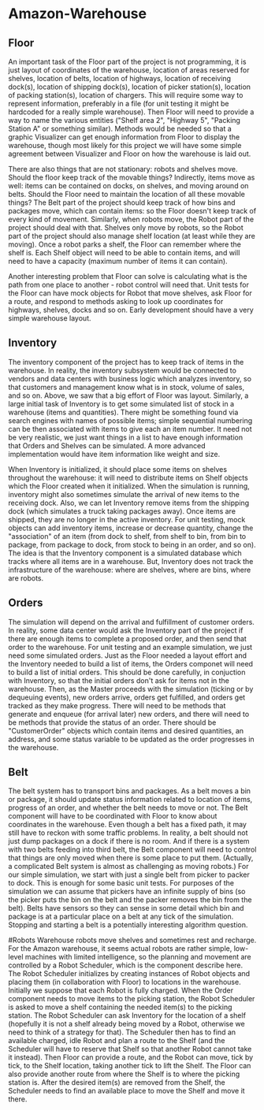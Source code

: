 # Amazon-Warehouse

## Floor
An important task of the Floor part of the project is not programming, it is just layout of coordinates of the warehouse, location of areas reserved for shelves, location of belts, location of highways, location of receiving dock(s), location of shipping dock(s), location of picker station(s), location of packing station(s), location of chargers. This will require some way to represent information, preferably in a file (for unit testing it might be hardcoded for a really simple warehouse). Then Floor will need to provide a way to name the various entities ("Shelf area 2", "Highway 5", "Packing Station A" or something similar). Methods would be needed so that a graphic Visualizer can get enough information from Floor to display the warehouse, though most likely for this project we will have some simple agreement between Visualizer and Floor on how the warehouse is laid out.

There are also things that are not stationary: robots and shelves move. Should the floor keep track of the movable things? Indirectly, items move as well: items can be contained on docks, on shelves, and moving around on belts. Should the Floor need to maintain the location of all these movable things? The Belt part of the project should keep track of how bins and packages move, which can contain items: so the Floor doesn't keep track of every kind of movement. Similarly, when robots move, the Robot part of the project should deal with that. Shelves only move by robots, so the Robot part of the project should also manage shelf location (at least while they are moving). Once a robot parks a shelf, the Floor can remember where the shelf is. Each Shelf object will need to be able to contain items, and will need to have a capacity (maximum number of items it can contain).

Another interesting problem that Floor can solve is calculating what is the path from one place to another - robot control will need that. Unit tests for the Floor can have mock objects for Robot that move shelves, ask Floor for a route, and respond to methods asking to look up coordinates for highways, shelves, docks and so on. Early development should have a very simple warehouse layout.

## Inventory
The inventory component of the project has to keep track of items in the warehouse. In reality, the inventory subsystem would be connected to vendors and data centers with business logic which analyzes inventory, so that customers and management know what is in stock, volume of sales, and so on. Above, we saw that a big effort of Floor was layout. Similarly, a large initial task of Inventory is to get some simulated list of stock in a warehouse (items and quantities). There might be something found via search engines with names of possible items; simple sequential numbering can be then associated with items to give each an item number. It need not be very realistic, we just want things in a list to have enough information that Orders and Shelves can be simulated. A more advanced implementation would have item information like weight and size.

When Inventory is initialized, it should place some items on shelves throughout the warehouse: it will need to distribute items on Shelf objects which the Floor created when it initialized. When the simulation is running, inventory might also sometimes simulate the arrival of new items to the receiving dock. Also, we can let Inventory remove items from the shipping dock (which simulates a truck taking packages away). Once items are shipped, they are no longer in the active inventory. For unit testing, mock objects can add inventory items, increase or decrease quantity, change the "association" of an item (from dock to shelf, from shelf to bin, from bin to package, from package to dock, from stock to being in an order, and so on). The idea is that the Inventory component is a simulated database which tracks where all items are in a warehouse. But, Inventory does not track the infrastructure of the warehouse: where are shelves, where are bins, where are robots.

## Orders
The simulation will depend on the arrival and fulfillment of customer orders. In reality, some data center would ask the Inventory part of the project if there are enough items to complete a proposed order, and then send that order to the warehouse. For unit testing and an example simulation, we just need some simulated orders. Just as the Floor needed a layout effort and the Inventory needed to build a list of items, the Orders componet will need to build a list of initial orders. This should be done carefully, in conjuction with Inventory, so that the initial orders don't ask for items not in the warehouse. Then, as the Master proceeds with the simulation (ticking or by dequeuing events), new orders arrive, orders get fulfilled, and orders get tracked as they make progress. There will need to be methods that generate and enqueue (for arrival later) new orders, and there will need to be methods that provide the status of an order. There should be "CustomerOrder" objects which contain items and desired quantities, an address, and some status variable to be updated as the order progresses in the warehouse.

## Belt
The belt system has to transport bins and packages. As a belt moves a bin or package, it should update status information related to location of items, progress of an order, and whether the belt needs to move or not. The Belt component will have to be coordinated with Floor to know about coordinates in the warehouse. Even though a belt has a fixed path, it may still have to reckon with some traffic problems. In reality, a belt should not just dump packages on a dock if there is no room. And if there is a system with two belts feeding into third belt, the Belt component will need to control that things are only moved when there is some place to put them. (Actually, a complicated Belt system is almost as challenging as moving robots.) For our simple simulation, we start with just a single belt from picker to packer to dock. This is enough for some basic unit tests. For purposes of the simulation we can assume that pickers have an infinite supply of bins (so the picker puts the bin on the belt and the packer removes the bin from the belt). Belts have sensors so they can sense in some detail which bin and package is at a particular place on a belt at any tick of the simulation. Stopping and starting a belt is a potentially interesting algorithm question.

#Robots
Warehouse robots move shelves and sometimes rest and recharge. For the Amazon warehouse, it seems actual robots are rather simple, low-level machines with limited intelligence, so the planning and movement are controlled by a Robot Scheduler, which is the component describe here. The Robot Scheduler initializes by creating instances of Robot objects and placing them (in collaboration with Floor) to locations in the warehouse. Initially we suppose that each Robot is fully charged. When the Order component needs to move items to the picking station, the Robot Scheduler is asked to move a shelf containing the needed item(s) to the picking station. The Robot Scheduler can ask Inventory for the location of a shelf (hopefully it is not a shelf already being moved by a Robot, otherwise we need to think of a strategy for that). The Scheduler then has to find an available charged, idle Robot and plan a route to the Shelf (and the Scheduler will have to reserve that Shelf so that another Robot cannot take it instead). Then Floor can provide a route, and the Robot can move, tick by tick, to the Shelf location, taking another tick to lift the Shelf. The Floor can also provide another route from where the Shelf is to where the picking station is. After the desired item(s) are removed from the Shelf, the Scheduler needs to find an available place to move the Shelf and move it there.




